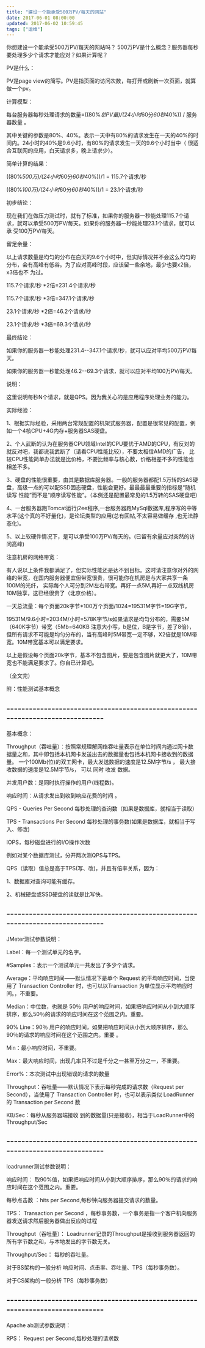 ```yaml
---
title: "建设一个能承受500万PV/每天的网站"
date: 2017-06-01 08:00:00
updated: 2017-06-02 10:59:45
tags: ["运维"]
---
```

你想建设一个能承受500万PV/每天的网站吗？ 500万PV是什么概念？服务器每秒要处理多少个请求才能应对？如果计算呢？  

  

PV是什么：

PV是page view的简写。PV是指页面的访问次数，每打开或刷新一次页面，就算做一个pv。

  

计算模型：

每台服务器每秒处理请求的数量=((80%*总PV量)/(24小时*60分*60秒*40%)) / 服务器数量 。

其中关键的参数是80%、40%。表示一天中有80%的请求发生在一天的40%的时间内。24小时的40%是9.6小时，有80%的请求发生一天的9.6个小时当中（
很适合互联网的应用，白天请求多，晚上请求少）。



简单计算的结果：

((80%*500万)/(24小时*60分*60秒*40%))/1 = 115.7个请求/秒

((80%*100万)/(24小时*60分*60秒*40%))/1 = 23.1个请求/秒

  

初步结论：

现在我们在做压力测试时，就有了标准，如果你的服务器一秒能处理115.7个请求，就可以承受500万PV/每天。如果你的服务器一秒能处理23.1个请求，就可以承
受100万PV/每天。



留足余量：

以上请求数量是均匀的分布在白天的9.6个小时中，但实际情况并不会这么均匀的分布，会有高峰有低谷。为了应对高峰时段，应该留一些余地，最少也要x2倍，x3倍也不
为过。

115.7个请求/秒 *2倍=231.4个请求/秒

115.7个请求/秒 *3倍=347.1个请求/秒

23.1个请求/秒 *2倍=46.2个请求/秒

23.1个请求/秒 *3倍=69.3个请求/秒



最终结论：

如果你的服务器一秒能处理231.4--347.1个请求/秒，就可以应对平均500万PV/每天。

如果你的服务器一秒能处理46.2--69.3个请求，就可以应对平均100万PV/每天。



说明：

这里说明每秒N个请求，就是QPS。因为我关心的是应用程序处理业务的能力。



实际经验：

1、根据实际经验，采用两台常规配置的机架式服务器，配置是很常见的配置，例如一个4核CPU+4G内存+服务器SAS硬盘。

2、个人武断的认为在服务器CPU领域Intel的CPU要优于AMD的CPU，有反对的就反对吧，我都说我武断了（请看CPU性能比较），不要太相信AMD的广告，
比较CPU性能简单办法就是比价格，不要比频率与核心数，价格相差不多的性能也相差不多。

3、硬盘的性能很重要，由其是数据库服务器。一般的服务器都配1.5万转的SAS硬盘，高级一点的可以配SSD固态硬盘，性能会更好。最最最最重要的指标是“随机读写
性能”而不是“顺序读写性能”。（本例还是配置最常见的1.5万转的SAS硬盘吧）

4、一台服务器跑Tomcat运行j2ee程序,一台服务器跑MySql数据库,程序写的中等水平(这个真的不好量化)，是论坛类型的应用(总有回帖,不太容易做缓存
,也无法静态化)。

5、以上软硬件情况下，是可以承受100万PV/每天的。(已留有余量应对突然的访问高峰)



注意机房的网络带宽：

有人说以上条件我都满足了，但实际性能还是达不到目标。这时请注意你对外的网络的带宽，在国内服务器便宜但带宽很贵，很可能你在机房是与大家共享一条100M的光纤，
实际每个人可分到2M左右带宽。再好一点5M,再好一点双线机房10M独享，这已经很贵了（北京价格）。

一天总流量：每个页面20k字节*100万个页面/1024=19531M字节=19G字节，

19531M/9.6小时=2034M/小时=578K字节/s如果请求是均匀分布的，需要5M（640K字节）带宽（5Mb=640KB
注意大小写，b是位，B是字节，差了8倍），但所有请求不可能是均匀分布的，当有高峰时5M带宽一定不够，X2倍就是10M带宽。10M带宽基本可以满足要求。

以上是假设每个页面20k字节，基本不包含图片，要是包含图片就更大了，10M带宽也不能满足要求了。你自已计算吧。

（全文完）







附：性能测试基本概念

\-----------------------------------------------------------------------------
----------

基本概念：

Throughput（吞吐量）：按照常规理解网络吞吐量表示在单位时间内通过网卡数据量之和，其中即包括本机网卡发送出去的数据量也包括本机网卡接收到的数据量。
一个100Mb(位)的双工网卡，最大发送数据的速度是12.5M字节/s ， 最大接收数据的速度是12.5M字节/s， 可以 同时 收发 数据。

并发用户数：是同时执行操作的用户(线程数)。

响应时间：从请求发出到收到响应花费的时间 。

  

QPS - Queries Per Second  每秒处理的查询数（如果是数据库，就相当于读取）

TPS - Transactions Per Second  每秒处理的事务数(如果是数据库，就相当于写入、修改)

IOPS，每秒磁盘进行的I/O操作次数

  

例如对某个数据库测试，分开两次测QPS与TPS。

QPS（读取）值总是高于TPS(写、改)，并且有倍率关系，因为：

1、数据库对查询可能有缓存。

2、机械硬盘或SSD硬盘的读就是比写快。

\-----------------------------------------------------------------------------
----------

JMeter测试参数说明：

  

Label：每一个测试单元的名字。

  

#Samples：表示一个测试单元一共发出了多少个请求。

  

Average：平均响应时间——默认情况下是单个 Request 的平均响应时间，当使用了 Transaction Controller
时，也可以以Transaction 为单位显示平均响应时间。，不重要。

  

Median：中位数，也就是 50％ 用户的响应时间，如果把响应时间从小到大顺序排序，那么50％的请求的响应时间在这个范围之内。重要。

  

90% Line：90％ 用户的响应时间，如果把响应时间从小到大顺序排序，那么90％的请求的响应时间在这个范围之内。重要 。

  

Min：最小响应时间，不重要。

  

Max：最大响应时间，出现几率只不过是千分之一甚至万分之一，不重要。

  

Error%：本次测试中出现错误的请求的数量

  

Throughput：吞吐量——默认情况下表示每秒完成的请求数（Request per Second），当使用了 Transaction
Controller 时，也可以表示类似 LoadRunner 的 Transaction per Second 数

  

KB/Sec：每秒从服务器端接收 到的数据量(只是接收)，相当于LoadRunner中的Throughput/Sec

\-----------------------------------------------------------------------------
----------

loadrunner测试参数说明：

  

响应时间： 取90%值，如果把响应时间从小到大顺序排序，那么90％的请求的响应时间在这个范围之内。重要。

  

每秒点击数 ：hits per Second,每秒钟向服务器提交请求的数量。

  

TPS： Transaction per Second ，每秒事务数，一个事务是指一个客户机向服务器发送请求然后服务器做出反应的过程

  

Throughput（吞吐量）： Loadrunner记录的Throughput是接收到服务器返回的所有字节数之和，与本地发出的字节数无关。

  

Throughput/Sec： 每秒的吞吐量。

  

对于BS架构的一般分析 响应时间、点击率、吞吐量、TPS（每秒事务数）。

对于CS架构的一般分析 TPS（每秒事务数）

  

\-----------------------------------------------------------------------------
----------

Apache ab测试参数说明：

  

RPS： Request per Second,每秒处理的请求数

  

  

